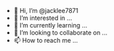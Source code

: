 - 👋 Hi, I’m @jacklee7871
- 👀 I’m interested in ...
- 🌱 I’m currently learning ...
- 💞️ I’m looking to collaborate on ...
- 📫 How to reach me ...

<!---
jacklee7871/jacklee7871 is a ✨ special ✨ repository because its `README.md` (this file) appears on your GitHub profile.
You can click the Preview link to take a look at your changes.
--->
